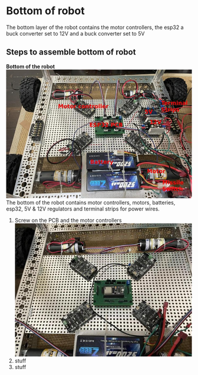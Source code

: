 # Bottom of robot
The bottom layer of the robot contains the motor controllers, the esp32 a buck converter set to 12V and a buck converter set to 5V

## Steps to assemble bottom of robot

__Bottom of the robot__<br/>
![labeled bottom](https://github.com/jonathanrandall/diy_mobile_robot/blob/main/project_photos/IMG_0062_labeled.JPEG) <br/>
The bottom of the robot contains motor controllers, motors, batteries, esp32, 5V & 12V regulators and terminal strips for power wires.

1. Screw on the PCB and the motor controllers
![motor controller and pcb](https://github.com/jonathanrandall/diy_mobile_robot/blob/main/project_photos/bottom_pcb_stuck2.JPEG) <br/>
2. stuff
3. stuff
